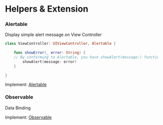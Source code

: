 # Helpers & Extension


### Alertable
Display simple alert message on View Controller

``` Swift 
class ViewController: UIViewController, Alertable {
    
    func showError(_ error: String) {
	// By conforming to Alertable, you have showAlert(message:) function
        showAlert(message: error)
    }
    
}
```
Implement: [Alertable](https://github.com/johnnycuongn/Swift-Helpers-Extensions/tree/main/Alertable)

### Observable
Data Binding 

Implement: [Observable](https://github.com/johnnycuongn/Swift-Helpers-Extensions/tree/main/Observable)

